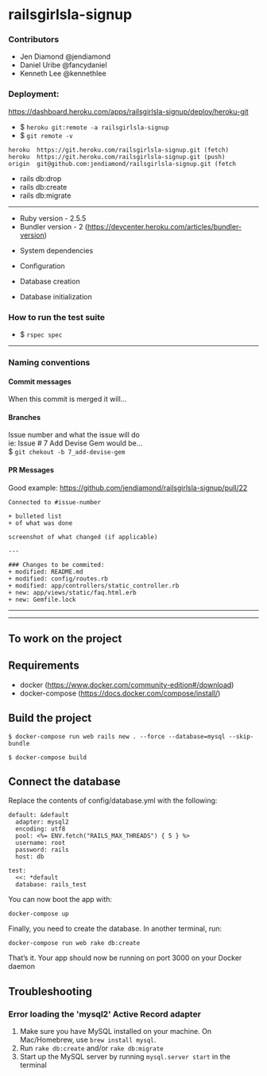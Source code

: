 # railsgirlsla-signup

### Contributors
+ Jen Diamond @jendiamond
+ Daniel Uribe @fancydaniel
+ Kenneth Lee @kennethlee

### Deployment:
https://dashboard.heroku.com/apps/railsgirlsla-signup/deploy/heroku-git

+ $ `heroku git:remote -a railsgirlsla-signup`
+ $ `git remote -v`
```
heroku	https://git.heroku.com/railsgirlsla-signup.git (fetch)
heroku	https://git.heroku.com/railsgirlsla-signup.git (push)
origin	git@github.com:jendiamond/railsgirlsla-signup.git (fetch
```

+ rails db:drop
+ rails db:create
+ rails db:migrate

---

+ Ruby version - 2.5.5
+ Bundler version - 2 (https://devcenter.heroku.com/articles/bundler-version)


* System dependencies

* Configuration

* Database creation

* Database initialization

### How to run the test suite

* $ `rspec spec`

---

### Naming conventions
#### Commit messages
When this commit is merged it will...

#### Branches 
Issue number and what the issue will do  
ie:  Issue # 7 Add Devise Gem would be...  
$ `git chekout -b 7_add-devise-gem`

#### PR Messages
Good example: https://github.com/jendiamond/railsgirlsla-signup/pull/22
```
Connected to #issue-number

+ bulleted list
+ of what was done

screenshot of what changed (if applicable)

---

### Changes to be commited:
+ modified: README.md
+ modified: config/routes.rb
+ modified: app/controllers/static_controller.rb
+ new: app/views/static/faq.html.erb
+ new: Gemfile.lock
```

---
---

## To work on the project


## Requirements

- docker (https://www.docker.com/community-edition#/download)
- docker-compose (https://docs.docker.com/compose/install/)

## Build the project

```
$ docker-compose run web rails new . --force --database=mysql --skip-bundle

$ docker-compose build
```

## Connect the database

Replace the contents of config/database.yml with the following:

```
default: &default
  adapter: mysql2
  encoding: utf8
  pool: <%= ENV.fetch("RAILS_MAX_THREADS") { 5 } %>
  username: root
  password: rails
  host: db

test:
  <<: *default
  database: rails_test

```

You can now boot the app with:

```
docker-compose up
```
Finally, you need to create the database. In another terminal, run:

```
docker-compose run web rake db:create
```

That’s it. Your app should now be running on port 3000 on your Docker daemon

## Troubleshooting

### Error loading the 'mysql2' Active Record adapter

1. Make sure you have MySQL installed on your machine. On Mac/Homebrew, use `brew install mysql`.
2. Run `rake db:create` and/or `rake db:migrate`
3. Start up the MySQL server by running `mysql.server start` in the terminal
